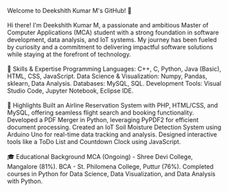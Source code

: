 Welcome to Deekshith Kumar M's GitHub! 👋
<br>
<br>
Hi there! I'm Deekshith Kumar M, a passionate and ambitious Master of Computer Applications (MCA) student with a strong foundation in software development, data analysis, and IoT systems. My journey has been fueled by curiosity and a commitment to delivering impactful software solutions while staying at the forefront of technology.
<br>
<br>
🌟 Skills & Expertise
Programming Languages: C++, C, Python, Java (Basic), HTML, CSS, JavaScript.
Data Science & Visualization: Numpy, Pandas, sklearn, Data Analysis.
Databases: MySQL, SQL.
Development Tools: Visual Studio Code, Jupyter Notebook, Eclipse IDE.
<br>
<br>
🚀 Highlights
Built an Airline Reservation System with PHP, HTML/CSS, and MySQL, offering seamless flight search and booking functionality.
Developed a PDF Merger in Python, leveraging PyPDF2 for efficient document processing.
Created an IoT Soil Moisture Detection System using Arduino Uno for real-time data tracking and analysis.
Designed interactive tools like a ToDo List and Countdown Clock using JavaScript.
<br>
<br>
🎓 Educational Background
MCA (Ongoing) - Shree Devi College, Mangalore (81%).
BCA - St. Philomena College, Puttur (76%).
Completed courses in Python for Data Science, Data Visualization, and Data Analysis with Python.
